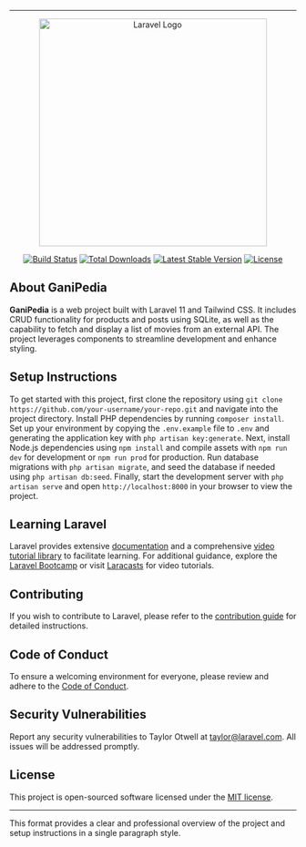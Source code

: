 
---

<p align="center"><a href="https://laravel.com" target="_blank"><img src="https://raw.githubusercontent.com/laravel/art/master/logo-lockup/5%20SVG/2%20CMYK/1%20Full%20Color/laravel-logolockup-cmyk-red.svg" width="400" alt="Laravel Logo"></a></p>

<p align="center">
<a href="https://github.com/laravel/framework/actions"><img src="https://github.com/laravel/framework/workflows/tests/badge.svg" alt="Build Status"></a>
<a href="https://packagist.org/packages/laravel/framework"><img src="https://img.shields.io/packagist/dt/laravel/framework" alt="Total Downloads"></a>
<a href="https://packagist.org/packages/laravel/framework"><img src="https://img.shields.io/packagist/v/laravel/framework" alt="Latest Stable Version"></a>
<a href="https://packagist.org/packages/laravel/framework"><img src="https://img.shields.io/packagist/l/laravel/framework" alt="License"></a>
</p>

## About GaniPedia

**GaniPedia** is a web project built with Laravel 11 and Tailwind CSS. It includes CRUD functionality for products and posts using SQLite, as well as the capability to fetch and display a list of movies from an external API. The project leverages components to streamline development and enhance styling.

## Setup Instructions

To get started with this project, first clone the repository using `git clone https://github.com/your-username/your-repo.git` and navigate into the project directory. Install PHP dependencies by running `composer install`. Set up your environment by copying the `.env.example` file to `.env` and generating the application key with `php artisan key:generate`. Next, install Node.js dependencies using `npm install` and compile assets with `npm run dev` for development or `npm run prod` for production. Run database migrations with `php artisan migrate`, and seed the database if needed using `php artisan db:seed`. Finally, start the development server with `php artisan serve` and open `http://localhost:8000` in your browser to view the project.

## Learning Laravel

Laravel provides extensive [documentation](https://laravel.com/docs) and a comprehensive [video tutorial library](https://laracasts.com) to facilitate learning. For additional guidance, explore the [Laravel Bootcamp](https://bootcamp.laravel.com) or visit [Laracasts](https://laracasts.com) for video tutorials.

## Contributing

If you wish to contribute to Laravel, please refer to the [contribution guide](https://laravel.com/docs/contributions) for detailed instructions.

## Code of Conduct

To ensure a welcoming environment for everyone, please review and adhere to the [Code of Conduct](https://laravel.com/docs/contributions#code-of-conduct).

## Security Vulnerabilities

Report any security vulnerabilities to Taylor Otwell at [taylor@laravel.com](mailto:taylor@laravel.com). All issues will be addressed promptly.

## License

This project is open-sourced software licensed under the [MIT license](https://opensource.org/licenses/MIT).

---

This format provides a clear and professional overview of the project and setup instructions in a single paragraph style.
